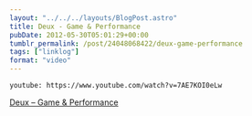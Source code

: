 ```yaml
---
layout: "../../../layouts/BlogPost.astro"
title: Deux - Game & Performance
pubDate: 2012-05-30T05:01:29+00:00
tumblr_permalink: /post/24048068422/deux-game-performance
tags: ["linklog"]
format: "video"
---
```


`youtube: https://www.youtube.com/watch?v=7AE7KOI0eLw`

[Deux &#8211; Game & Performance][1]

[1]: https://www.youtube.com/watch?v=7AE7KOI0eLw
